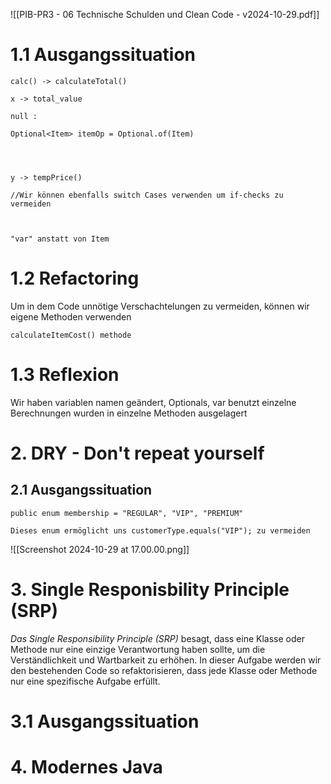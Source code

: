 ![[PIB-PR3 - 06 Technische Schulden und Clean Code - v2024-10-29.pdf]]
# 1.1 Ausgangssituation 
```
calc() -> calculateTotal()

x -> total_value 

null :

Optional<Item> itemOp = Optional.of(Item)




y -> tempPrice()

//Wir können ebenfalls switch Cases verwenden um if-checks zu vermeiden



"var" anstatt von Item 
```

# 1.2 Refactoring 
Um in dem Code unnötige Verschachtelungen zu vermeiden, können wir eigene Methoden verwenden
```
calculateItemCost() methode 
```

# 1.3 Reflexion 

Wir haben variablen namen geändert, Optionals, var benutzt
einzelne Berechnungen wurden in einzelne Methoden ausgelagert

# 2. DRY - Don't repeat yourself

## 2.1 Ausgangssituation
```
public enum membership = "REGULAR", "VIP", "PREMIUM"

Dieses enum ermöglicht uns customerType.equals("VIP"); zu vermeiden
```
![[Screenshot 2024-10-29 at 17.00.00.png]]


# 3. Single Responisbility Principle (SRP)
*Das Single Responsibility Principle (SRP)* besagt, dass eine Klasse oder Methode nur eine einzige Verantwortung haben sollte, um die Verständlichkeit und Wartbarkeit zu erhöhen. In dieser Aufgabe werden wir den bestehenden Code so refaktorisieren, dass jede Klasse oder Methode nur eine spezifische Aufgabe erfüllt.

# 3.1 Ausgangssituation 

# 4. Modernes Java 

